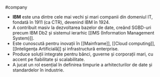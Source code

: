 #company

- **IBM** este una dintre cele mai vechi și mari companii din domeniul IT, fondată în 1911 (ca CTR), devenind IBM în 1924.
- A contribuit masiv la dezvoltarea bazelor de date, creând SGBD-uri precum IBM Db2 și sistemul ierarhic [[IMS (Information Management System)]].
- Este cunoscută pentru inovații în [[Mainframe]], [[Cloud computing]], [[Inteligența Artificială]] și infrastructură enterprise.
- Produce soluții integrate pentru bănci, guverne și corporații mari, cu accent pe fiabilitate și scalabilitate.
- A jucat un rol esențial în definirea timpurie a arhitecturilor de date și standardelor în industrie.

